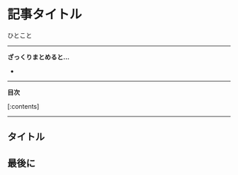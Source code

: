 # 記事タイトル

ひとこと

---

<b>ざっくりまとめると...</b>

* 


---

<b>目次</b>

[:contents]

---



<!-- more -->


## タイトル

## 最後に

